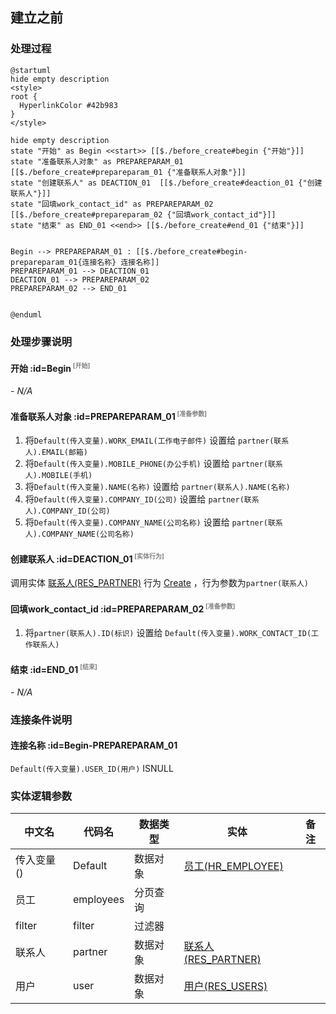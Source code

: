 ## 建立之前 <!-- {docsify-ignore-all} -->

   

### 处理过程

```plantuml
@startuml
hide empty description
<style>
root {
  HyperlinkColor #42b983
}
</style>

hide empty description
state "开始" as Begin <<start>> [[$./before_create#begin {"开始"}]]
state "准备联系人对象" as PREPAREPARAM_01  [[$./before_create#prepareparam_01 {"准备联系人对象"}]]
state "创建联系人" as DEACTION_01  [[$./before_create#deaction_01 {"创建联系人"}]]
state "回填work_contact_id" as PREPAREPARAM_02  [[$./before_create#prepareparam_02 {"回填work_contact_id"}]]
state "结束" as END_01 <<end>> [[$./before_create#end_01 {"结束"}]]


Begin --> PREPAREPARAM_01 : [[$./before_create#begin-prepareparam_01{连接名称} 连接名称]]
PREPAREPARAM_01 --> DEACTION_01
DEACTION_01 --> PREPAREPARAM_02
PREPAREPARAM_02 --> END_01


@enduml
```


### 处理步骤说明

#### 开始 :id=Begin<sup class="footnote-symbol"> <font color=gray size=1>[开始]</font></sup>



*- N/A*
#### 准备联系人对象 :id=PREPAREPARAM_01<sup class="footnote-symbol"> <font color=gray size=1>[准备参数]</font></sup>



1. 将`Default(传入变量).WORK_EMAIL(工作电子邮件)` 设置给  `partner(联系人).EMAIL(邮箱)`
2. 将`Default(传入变量).MOBILE_PHONE(办公手机)` 设置给  `partner(联系人).MOBILE(手机)`
3. 将`Default(传入变量).NAME(名称)` 设置给  `partner(联系人).NAME(名称)`
4. 将`Default(传入变量).COMPANY_ID(公司)` 设置给  `partner(联系人).COMPANY_ID(公司)`
5. 将`Default(传入变量).COMPANY_NAME(公司名称)` 设置给  `partner(联系人).COMPANY_NAME(公司名称)`

#### 创建联系人 :id=DEACTION_01<sup class="footnote-symbol"> <font color=gray size=1>[实体行为]</font></sup>



调用实体 [联系人(RES_PARTNER)](module/base/res_partner.md) 行为 [Create](module/base/res_partner#行为) ，行为参数为`partner(联系人)`

#### 回填work_contact_id :id=PREPAREPARAM_02<sup class="footnote-symbol"> <font color=gray size=1>[准备参数]</font></sup>



1. 将`partner(联系人).ID(标识)` 设置给  `Default(传入变量).WORK_CONTACT_ID(工作联系人)`

#### 结束 :id=END_01<sup class="footnote-symbol"> <font color=gray size=1>[结束]</font></sup>



*- N/A*


### 连接条件说明
#### 连接名称 :id=Begin-PREPAREPARAM_01

`Default(传入变量).USER_ID(用户)` ISNULL


### 实体逻辑参数

|    中文名   |    代码名    |  数据类型    |  实体   |备注 |
| --------| --------| -------- | -------- | --------   |
|传入变量(<i class="fa fa-check"/></i>)|Default|数据对象|[员工(HR_EMPLOYEE)](module/hr/hr_employee.md)||
|员工|employees|分页查询|||
|filter|filter|过滤器|||
|联系人|partner|数据对象|[联系人(RES_PARTNER)](module/base/res_partner.md)||
|用户|user|数据对象|[用户(RES_USERS)](module/base/res_users.md)||
